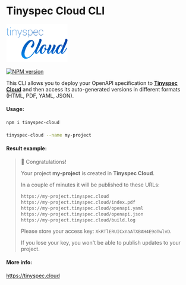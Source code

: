 # Tinyspec Cloud CLI
<img src="tinyspec-cloud-logo.png" width="165" title="tinyspec" alt="tinyspec-cloud" />

[![NPM version](https://img.shields.io/npm/v/tinyspec-cloud.svg)](https://npmjs.com/package/tinyspec-cloud)

This CLI allows you to deploy your OpenAPI specification to [**Tinyspec Cloud**](https://tinyspec.cloud) and then
access its auto-generated versions in different formats (HTML, PDF, YAML, JSON).

#### Usage:

```bash
npm i tinyspec-cloud

tinyspec-cloud --name my-project
```

#### Result example:
> 🎉 Congratulations!
>
> Your project **my-project** is created in **Tinyspec Cloud**.
>
> In a couple of minutes it will be published to these URLs:
>
>     https://my-project.tinyspec.cloud
>     https://my-project.tinyspec.cloud/index.pdf
>     https://my-project.tinyspec.cloud/openapi.yaml
>     https://my-project.tinyspec.cloud/openapi.json
>     https://my-project.tinyspec.cloud/build.log
>
> Please store your access key: `XkRTlERUICxnaATXBAH4E9oTwlvD`.
>
> If you lose your key, you won't be able to publish updates to your project.

#### More info:
https://tinyspec.cloud
